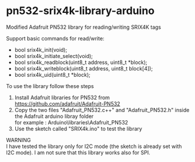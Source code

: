 # pn532-srix4k-library-arduino

Modified Adafruit PN532 library for reading/writing SRIX4K tags 

Support basic commands for read/write:
- bool srix4k_init(void);
- bool srix4k_initiate_select(void);
- bool srix4k_readblock(uint8_t address, uint8_t *block);
- bool srix4k_writeblock(uint8_t address, uint8_t block[4]);
- bool srix4k_uid(uint8_t *block);

To use the library follow these steps

1. Install Adafruit libraries for PN532 from https://github.com/adafruit/Adafruit-PN532
2. Copy the two files "Adafruit_PN532.c++" and "Adafruit_PN532.h" inside the Adafruit arduino libray folder    
   for example : Arduino\libraries\Adafruit_PN532  
3. Use the sketch called "SRIX4k.ino" to test the library

WARNING <br />
I have tested the library only for I2C mode (the sketch is already set with I2C mode). I am not sure that this library works also for SPI.
